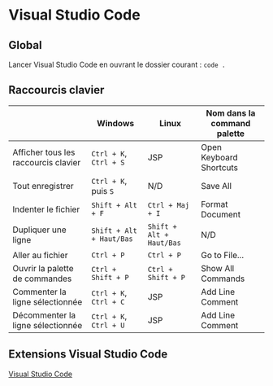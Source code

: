 # Visual Studio Code

## Global

Lancer Visual Studio Code en ouvrant le dossier courant : `code .`

## Raccourcis clavier

|                                      | Windows                  | Linux                    | Nom dans la command palette |
|--------------------------------------|--------------------------|--------------------------|-----------------------------|
| Afficher tous les raccourcis clavier | `Ctrl + K`, `Ctrl + S`   | JSP                      | Open Keyboard Shortcuts     |
| Tout enregistrer                     | `Ctrl + K`, puis `S`     | N/D                      | Save All                    |
| Indenter le fichier                  | `Shift + Alt + F`        | `Ctrl + Maj + I`         | Format Document             |
| Dupliquer une ligne                  | `Shift + Alt + Haut/Bas` | `Shift + Alt + Haut/Bas` | N/D                         |
| Aller au fichier                     | `Ctrl + P`               | `Ctrl + P`               | Go to File...               |
| Ouvrir la palette de commandes       | `Ctrl + Shift + P`       | `Ctrl + Shift + P`       | Show All Commands           |
| Commenter la ligne sélectionnée      | `Ctrl + K`, `Ctrl + C`   | JSP                      | Add Line Comment            |
| Décommenter la ligne sélectionnée    | `Ctrl + K`, `Ctrl + U`   | JSP                      | Add Line Comment            |

## Extensions Visual Studio Code

[Visual Studio Code](./VSCodeExtensions.md)
